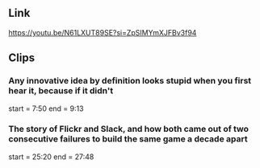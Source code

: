 ## Link
https://youtu.be/N61LXUT89SE?si=ZpSIMYmXJFBv3f94

## Clips

### Any innovative idea by definition looks stupid when you first hear it, because if it didn't 
start = 7:50
end = 9:13

### The story of Flickr and Slack, and how both came out of two consecutive failures to build the same game a decade apart
start = 25:20
end = 27:48